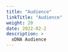 ```yaml
---
title: "Audience"
linkTitle: "Audience"
weight: 20
date: 2022-02-2
description: >
  xDNA Audience
---
```

